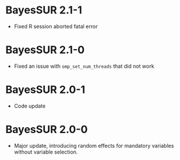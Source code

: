 # BayesSUR 2.1-1

* Fixed R session aborted fatal error

# BayesSUR 2.1-0

* Fixed an issue with `omp_set_num_threads` that did not work

# BayesSUR 2.0-1

* Code update

# BayesSUR 2.0-0

* Major update, introducing random effects for mandatory variables without variable selection.
